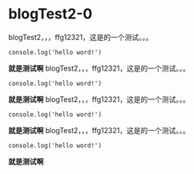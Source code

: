 # blogTest2-0

blogTest2，，，ffg12321，这是的一个测试。。。


```
console.log('hello word!')
```

**就是测试啊**
blogTest2，，，ffg12321，这是的一个测试。。。

```
console.log('hello word!')
```

**就是测试啊**
blogTest2，，，ffg12321，这是的一个测试。。。

```
console.log('hello word!')
```

**就是测试啊**
blogTest2，，，ffg12321，这是的一个测试。。。

```
console.log('hello word!')
```

**就是测试啊**